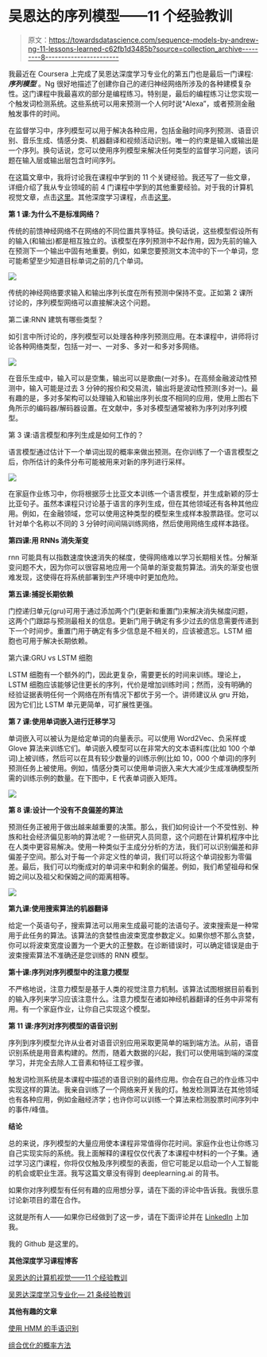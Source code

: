# 吴恩达的序列模型——11 个经验教训

> 原文：<https://towardsdatascience.com/sequence-models-by-andrew-ng-11-lessons-learned-c62fb1d3485b?source=collection_archive---------8----------------------->

我最近在 Coursera 上完成了吴恩达深度学习专业化的第五门也是最后一门课程: ***序列模型*** 。Ng 很好地描述了创建你自己的递归神经网络所涉及的各种建模复杂性。这门课程中我最喜欢的部分是编程练习。特别是，最后的编程练习让您实现一个触发词检测系统。这些系统可以用来预测一个人何时说“Alexa”，或者预测金融触发事件的时间。

在监督学习中，序列模型可以用于解决各种应用，包括金融时间序列预测、语音识别、音乐生成、情感分类、机器翻译和视频活动识别。唯一的约束是输入或输出是一个序列。换句话说，您可以使用序列模型来解决任何类型的监督学习问题，该问题在输入层或输出层包含时间序列。

在这篇文章中，我将讨论我在课程中学到的 11 个关键经验。我还写了一些文章，详细介绍了我从专业领域的前 4 门课程中学到的其他重要经验。对于我的计算机视觉文章，点击[这里](/computer-vision-by-andrew-ng-11-lessons-learned-7d05c18a6999)。其他深度学习课程，点击[这里](/deep-learning-specialization-by-andrew-ng-21-lessons-learned-15ffaaef627c)。

**第 1 课:为什么不是标准网络？**

传统的前馈神经网络不在网络的不同位置共享特征。换句话说，这些模型假设所有的输入(和输出)都是相互独立的。该模型在序列预测中不起作用，因为先前的输入在预测下一个输出中固有地重要。例如，如果您要预测文本流中的下一个单词，您可能希望至少知道目标单词之前的几个单词。

![](img/481a00c3d11c42d1b9e9594e566a71b5.png)

传统的神经网络要求输入和输出序列长度在所有预测中保持不变。正如第 2 课所讨论的，序列模型网络可以直接解决这个问题。

第二课:RNN 建筑有哪些类型？

如引言中所讨论的，序列模型可以处理各种序列预测应用。在本课程中，讲师将讨论各种网络类型，包括一对一、一对多、多对一和多对多网络。

![](img/9f242d732f0da748b62ce3b8d580f431.png)

在音乐生成中，输入可以是空集，输出可以是歌曲(一对多)。在高频金融波动性预测中，输入可能是过去 3 分钟的报价和交易流，输出将是波动性预测(多对一)。最有趣的是，多对多架构可以处理输入和输出序列长度不相同的应用，使用上图右下角所示的编码器/解码器设置。在文献中，多对多模型通常被称为序列对序列模型。

第 3 课:语言模型和序列生成是如何工作的？

语言模型通过估计下一个单词出现的概率来做出预测。在你训练了一个语言模型之后，你所估计的条件分布可能被用来对新的序列进行采样。

![](img/b227770d24bd8b6a3542c6155f3f9ac3.png)

在家庭作业练习中，你将根据莎士比亚文本训练一个语言模型，并生成新颖的莎士比亚句子。虽然本课程只讨论基于语言的序列生成，但在其他领域还有各种其他应用。例如，在金融领域，您可以使用这种类型的模型来生成样本股票路径。您可以针对单个名称以不同的 3 分钟时间间隔训练网络，然后使用网络生成样本路径。

**第四课:用 RNNs 消失渐变**

rnn 可能具有以指数速度快速消失的梯度，使得网络难以学习长期相关性。分解渐变问题不大，因为你可以很容易地应用一个简单的渐变裁剪算法。消失的渐变也很难发现，这使得在将系统部署到生产环境中时更加危险。

**第五课:捕捉长期依赖**

门控递归单元(gru)可用于通过添加两个门(更新和重置门)来解决消失梯度问题，这两个门跟踪与预测最相关的信息。更新门用于确定有多少过去的信息需要传递到下一个时间步。重置门用于确定有多少信息是不相关的，应该被遗忘。LSTM 细胞也可用于解决长期依赖。

第六课:GRU vs LSTM 细胞

LSTM 细胞有一个额外的门，因此更复杂，需要更长的时间来训练。理论上，LSTM 细胞应该能够记住更长的序列，代价是增加训练时间；然而，没有明确的经验证据表明任何一个网络在所有情况下都优于另一个。讲师建议从 gru 开始，因为它们比 LSTM 单元更简单，可扩展性更强。

**第 7 课:使用单词嵌入进行迁移学习**

单词嵌入可以被认为是给定单词的向量表示。可以使用 Word2Vec、负采样或 Glove 算法来训练它们。单词嵌入模型可以在非常大的文本语料库(比如 100 个单词)上被训练，然后可以在具有较少数量的训练示例(比如 10，000 个单词)的序列预测任务上被使用。例如，情感分类可以使用单词嵌入来大大减少生成准确模型所需的训练示例的数量。在下图中，E 代表单词嵌入矩阵。

![](img/a4d8314f0c8317b518fadda260b636d2.png)

**第 8 课:设计一个没有不良偏差的算法**

预测任务正被用于做出越来越重要的决策。那么，我们如何设计一个不受性别、种族和社会经济偏见影响的算法呢？一些研究人员同意，这个问题在计算机程序中比在人类中更容易解决。使用一种类似于主成分分析的方法，我们可以识别偏差和非偏差子空间。那么对于每一个非定义性的单词，我们可以将这个单词投影为零偏差。最后，我们可以均衡成对的单词来中和剩余的偏差。例如，我们希望祖母和保姆之间以及祖父和保姆之间的距离相等。

![](img/1f5095c5544fa16808f2193f5601451a.png)

**第九课:使用搜索算法的机器翻译**

给定一个英语句子，搜索算法可以用来生成最可能的法语句子。波束搜索是一种常用于此任务的算法。该算法的贪婪性由波束宽度参数定义。如果你想不那么贪婪，你可以将波束宽度设置为一个更大的正整数。在诊断错误时，可以确定错误是由于波束搜索算法不准确还是您训练的 RNN 模型。

**第十课:序列对序列模型中的注意力模型**

不严格地说，注意力模型是基于人类的视觉注意力机制。该算法试图根据目前看到的输入序列来学习应该注意什么。注意力模型在诸如神经机器翻译的任务中非常有用。有一个家庭作业，让你自己实现这个模型。

**第 11 课:序列对序列模型的语音识别**

序列到序列模型允许从业者对语音识别应用采取更简单的端到端方法。从前，语音识别系统是用音素构建的。然而，随着大数据的兴起，我们可以使用端到端的深度学习，并完全去除人工音素和特征工程步骤。

触发词检测系统是本课程中描述的语音识别的最终应用。你会在自己的作业练习中实现这样的算法。我亲自训练了一个网络来开关我的灯。触发检测算法在其他领域也有各种应用，例如金融经济学；也许你可以训练一个算法来检测股票时间序列中的事件/峰值。

**结论**

总的来说，序列模型的大量应用使本课程非常值得你花时间。家庭作业也让你练习自己实现实际的系统。我上面解释的课程仅仅代表了本课程中材料的一个子集。通过学习这门课程，你将仅仅触及序列模型的表面，但它可能足以启动一个人工智能的机会或职业生涯。我写这篇文章没有得到 deeplearning.ai 的背书。

如果你对序列模型有任何有趣的应用想分享，请在下面的评论中告诉我。我很乐意讨论新项目的潜在合作。

这就是所有人——如果你已经做到了这一步，请在下面评论并在 [LinkedIn](https://www.linkedin.com/in/ryanshrott/) 上加我。

我的 Github 是这里的。

**其他深度学习课程博客**

[吴恩达的计算机视觉——11 个经验教训](/computer-vision-by-andrew-ng-11-lessons-learned-7d05c18a6999)

[吴恩达深度学习专业化— 21 条经验教训](/deep-learning-specialization-by-andrew-ng-21-lessons-learned-15ffaaef627c)

**其他有趣的文章**

[使用 HMM 的手语识别](https://machinelearnings.co/sign-language-recognition-with-hmms-504b86a2acde)

[组合优化的概率方法](https://becominghuman.ai/probabilistic-approaches-to-combinatorial-optimization-2aa0397a795f)